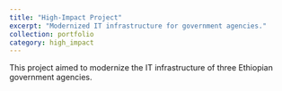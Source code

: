 ```yaml
---
title: "High-Impact Project"
excerpt: "Modernized IT infrastructure for government agencies."
collection: portfolio
category: high_impact
---
```

This project aimed to modernize the IT infrastructure of three Ethiopian government agencies.